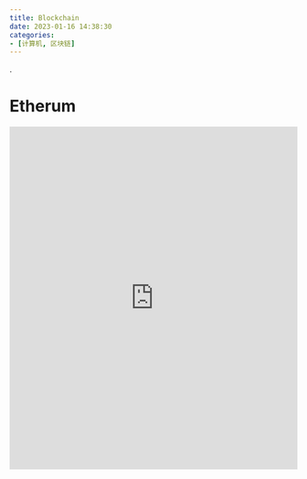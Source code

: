 ```yaml
---
title: Blockchain
date: 2023-01-16 14:38:30
categories:
- [计算机, 区块链]
---
```


.

<!-- more -->

# Etherum

<iframe src="https://xmind.works/share/SmAWvzOo" style="width: 100%; height: 600px; border: none;"></iframe>
